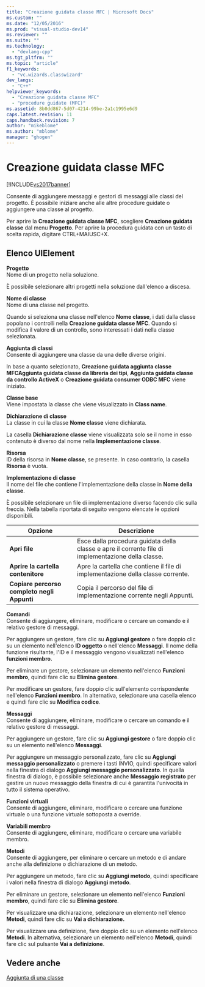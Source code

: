 ```yaml
---
title: "Creazione guidata classe MFC | Microsoft Docs"
ms.custom: ""
ms.date: "12/05/2016"
ms.prod: "visual-studio-dev14"
ms.reviewer: ""
ms.suite: ""
ms.technology: 
  - "devlang-cpp"
ms.tgt_pltfrm: ""
ms.topic: "article"
f1_keywords: 
  - "vc.wizards.classwizard"
dev_langs: 
  - "C++"
helpviewer_keywords: 
  - "Creazione guidata classe MFC"
  - "procedure guidate (MFC)"
ms.assetid: 8b0dd867-5d07-4214-99be-2a1c1995e6d9
caps.latest.revision: 11
caps.handback.revision: 7
author: "mikeblome"
ms.author: "mblome"
manager: "ghogen"
---
```

# Creazione guidata classe MFC
[!INCLUDE[vs2017banner](../../assembler/inline/includes/vs2017banner.md)]

Consente di aggiungere messaggi e gestori di messaggi alle classi del progetto.  È possibile iniziare anche alle altre procedure guidate o aggiungere una classe al progetto.  
  
 Per aprire la **Creazione guidata classe MFC**, scegliere **Creazione guidata classe** dal menu **Progetto**.  Per aprire la procedura guidata con un tasto di scelta rapida, digitare CTRL\+MAIUSC\+X.  
  
## Elenco UIElement  
 **Progetto**  
 Nome di un progetto nella soluzione.  
  
 È possibile selezionare altri progetti nella soluzione dall'elenco a discesa.  
  
 **Nome di classe**  
 Nome di una classe nel progetto.  
  
 Quando si seleziona una classe nell'elenco **Nome classe**, i dati dalla classe popolano i controlli nella **Creazione guidata classe MFC**.  Quando si modifica il valore di un controllo, sono interessati i dati nella classe selezionata.  
  
 **Aggiunta di classi**  
 Consente di aggiungere una classe da una delle diverse origini.  
  
 In base a quanto selezionato, **Creazione guidata aggiunta classe MFCAggiunta guidata classe da libreria dei tipi**, **Aggiunta guidata classe da controllo ActiveX** o **Creazione guidata consumer ODBC MFC** viene iniziato.  
  
 **Classe base**  
 Viene impostata la classe che viene visualizzato in **Class name**.  
  
 **Dichiarazione di classe**  
 La classe in cui la classe **Nome classe** viene dichiarata.  
  
 La casella **Dichiarazione classe** viene visualizzata solo se il nome in esso contenuto è diverso dal nome nella **Implementazione classe**.  
  
 **Risorsa**  
 ID della risorsa in **Nome classe**, se presente.  In caso contrario, la casella **Risorsa** è vuota.  
  
 **Implementazione di classe**  
 Il nome del file che contiene l'implementazione della classe in **Nome della classe**.  
  
 È possibile selezionare un file di implementazione diverso facendo clic sulla freccia.  Nella tabella riportata di seguito vengono elencate le opzioni disponibili.  
  
|Opzione|Descrizione|  
|-------------|-----------------|  
|**Apri file**|Esce dalla procedura guidata della classe e apre il corrente file di implementazione della classe.|  
|**Aprire la cartella contenitore**|Apre la cartella che contiene il file di implementazione della classe corrente.|  
|**Copiare percorso completo negli Appunti**|Copia il percorso del file di implementazione corrente negli Appunti.|  
  
 **Comandi**  
 Consente di aggiungere, eliminare, modificare o cercare un comando e il relativo gestore di messaggi.  
  
 Per aggiungere un gestore, fare clic su **Aggiungi gestore** o fare doppio clic su un elemento nell'elenco **ID oggetto** o nell'elenco **Messaggi**.  Il nome della funzione risultante, l'ID e il messaggio vengono visualizzati nell'elenco **funzioni membro**.  
  
 Per eliminare un gestore, selezionare un elemento nell'elenco **Funzioni membro**, quindi fare clic su **Elimina gestore**.  
  
 Per modificare un gestore, fare doppio clic sull'elemento corrispondente nell'elenco **Funzioni membro**.  In alternativa, selezionare una casella elenco e quindi fare clic su **Modifica codice**.  
  
 **Messaggi**  
 Consente di aggiungere, eliminare, modificare o cercare un comando e il relativo gestore di messaggi.  
  
 Per aggiungere un gestore, fare clic su **Aggiungi gestore** o fare doppio clic su un elemento nell'elenco **Messaggi**.  
  
 Per aggiungere un messaggio personalizzato, fare clic su **Aggiungi messaggio personalizzato** o premere i tasti INVIO, quindi specificare valori nella finestra di dialogo **Aggiungi messaggio personalizzato**.  In quella finestra di dialogo, è possibile selezionare anche **Messaggio registrato** per gestire un nuovo messaggio della finestra di cui è garantita l'univocità in tutto il sistema operativo.  
  
 **Funzioni virtuali**  
 Consente di aggiungere, eliminare, modificare o cercare una funzione virtuale o una funzione virtuale sottoposta a override.  
  
 **Variabili membro**  
 Consente di aggiungere, eliminare, modificare o cercare una variabile membro.  
  
 **Metodi**  
 Consente di aggiungere, per eliminare o cercare un metodo e di andare anche alla definizione o dichiarazione di un metodo.  
  
 Per aggiungere un metodo, fare clic su **Aggiungi metodo**, quindi specificare i valori nella finestra di dialogo **Aggiungi metodo**.  
  
 Per eliminare un gestore, selezionare un elemento nell'elenco **Funzioni membro**, quindi fare clic su **Elimina gestore**.  
  
 Per visualizzare una dichiarazione, selezionare un elemento nell'elenco **Metodi**, quindi fare clic su **Vai a dichiarazione.**  
  
 Per visualizzare una definizione, fare doppio clic su un elemento nell'elenco **Metodi**.  In alternativa, selezionare un elemento nell'elenco **Metodi**, quindi fare clic sul pulsante **Vai a definizione**.  
  
## Vedere anche  
 [Aggiunta di una classe](../../ide/adding-a-class-visual-cpp.md)